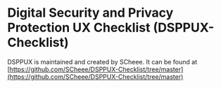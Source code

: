 # Digital Security and Privacy Protection UX Checklist (DSPPUX-Checklist)

DSPPUX is maintained and created by SCheee.
It can be found at [https://github.com/SCheee/DSPPUX-Checklist/tree/master](https://github.com/SCheee/DSPPUX-Checklist/tree/master)

